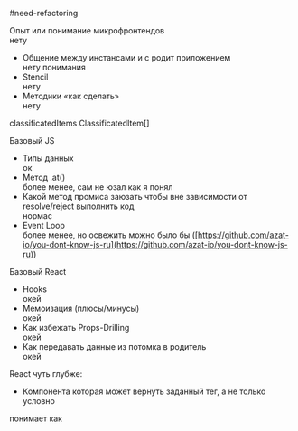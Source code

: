 #need-refactoring 

Опыт или понимание микрофронтендов  
нету

- Общение между инстансами и с родит приложением  
    нету понимания
- Stencil  
    нету
- Методики «как сделать»  
    нету

  

classificatedItems ClassificatedItem[]

  

  

Базовый JS

- Типы данных  
    ок
- Метод .at()  
    более менее, сам не юзал как я понял
- Какой метод промиса заюзать чтобы вне зависимости от resolve/reject выполнить код  
    нормас
- Event Loop  
    более менее, но освежить можно было бы ([https://github.com/azat-io/you-dont-know-js-ru](https://github.com/azat-io/you-dont-know-js-ru))

  

Базовый React

- Hooks  
    окей
- Мемоизация (плюсы/минусы)  
    окей
- Как избежать Props-Drilling  
    окей
- Как передавать данные из потомка в родитель  
    окей

  

React чуть глубже:

- Компонента <Text> которая может вернуть заданный тег, а не только условно <span>

понимает как
